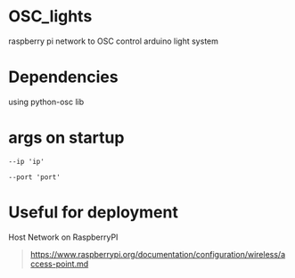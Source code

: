 # OSC_lights
raspberry pi network to OSC control arduino light system


# Dependencies 
using python-osc lib

# args on startup 


```
--ip 'ip'

--port 'port'
```

# Useful for deployment 

Host Network on RaspberryPI 
> https://www.raspberrypi.org/documentation/configuration/wireless/access-point.md

